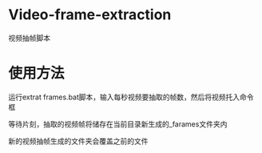 # Video-frame-extraction
视频抽帧脚本
# 使用方法
运行extrat frames.bat脚本，输入每秒视频要抽取的帧数，然后将视频托入命令框

等待片刻，抽取的视频帧将储存在当前目录新生成的_farames文件夹内

新的视频抽帧生成的文件夹会覆盖之前的文件
